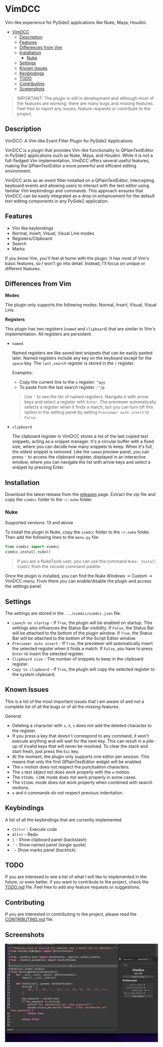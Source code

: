 # VimDCC

Vim-like experience for PySide2 applications like Nuke, Maya, Houdini.

- [VimDCC](#vimdcc)
  - [Description](#description)
  - [Features](#features)
  - [Differences from Vim](#differences-from-vim)
  - [Installation](#installation)
    - [Nuke](#nuke)
  - [Settings](#settings)
  - [Known Issues](#known-issues)
  - [Keybindings](#keybindings)
  - [TODO](#todo)
  - [Contributing](#contributing)
  - [Screenshots](#screenshots)

> IMPORTANT: The plugin is still in development and although most of the features are working, there are many bugs and missing features. Feel free to report any issues, feature requests or contribute to the project.

## Description

VimDCC: A Vim-like Event Filter Plugin for PySide2 Applications

VimDCC is a plugin that provides Vim-like functionality to QPlainTextEditor in PySide2 applications such as Nuke, Maya, and Houdini. While it is not a full-fledged Vim implementation, VimDCC offers several useful features, making the QPlainTextEditor a more powerful and efficient editing environment.

VimDCC acts as an event filter installed on a QPlainTextEditor, intercepting keyboard events and allowing users to interact with the text editor using familiar Vim keybindings and commands. This approach ensures that VimDCC can be easily integrated as a drop-in enhancement for the default text editing components in any PySide2 application.

## Features

- Vim like keybindings
- Normal, Insert, Visual, Visual Line modes
- Registers/Clipboard
- Search
- Marks

If you know Vim, you'll feel at home with the plugin. It has most of Vim's basic features, so I won't go into detail. Instead, I'll focus on unique or different features.

## Differences from Vim

**Modes**

The plugin only supports the following modes: Normal, Insert, Visual, Visual Line.

**Registers**

This plugin has two registers (`named` and `clipboard`) that are similar to Vim's implementation. All registers are persistent.

* `named`

  Named registers are like saved text snippets that can be easily pasted later. Named registers include any key on the keyboard except for the `space` key. The `last_search` register is stored in the `/` register.

  Examples:

  * Copy the current line to the `a` register: `"ayy`
  * To paste from the last search register : `"/p`

  > Use `"` to see the list of named registers. Navigate it with arrow keys and select a register with `Enter`. The previewer automatically selects a register when it finds a match, but you can turn off this option in the setting panel by setting `Previewer auto insert` to `False`.

* `clipboard`

  The clipboard register in VimDCC stores a list of the last copied text snippets, acting as a snippet manager. It's a circular buffer with a fixed size, where you can decide how many snippets to keep. When it's full, the oldest snippet is removed. Like the `named` preview panel, you can press `'` to access the clipboard register, displayed in an interactive window, where you can navigate the list with arrow keys and select a snippet by pressing Enter.

## Installation

Download the latest release from the [releases](https://github.com/sisoe24/vimdcc/releases#latest) page. Extract the zip file and copy the `vimdcc` folder to the `~/.nuke` folder.

### Nuke

Supported versions: 13 and above

To install the plugin in Nuke, copy the `vimdcc` folder to the `~/.nuke` folder. Then add the following lines to the `menu.py` file:

```python
from vimdcc import vimdcc
vimdcc.install_nuke()
```
> If you are a NukeTools user, you can use the command `Nuke: Install VimDCC` from the vscode command palette.

Once the plugin is installed, you can find the Nuke Windows -> Custom -> VimDCC menu. From there you can enable/disable the plugin and access the settings panel.

## Settings

The settings are stored in the `.../vimdcc/vimdcc.json` file.

- `Launch on startup` - If `True`, the plugin will be enabled on startup. This settings also influences the Status Bar visibility. If `False`, the Status Bar will be attached to the bottom of the plugin window. If `True`, the Status Bar will be attached to the bottom of the Script Editor window.
- `Previewer auto insert` - If `True`, the previewer will automatically insert the selected register when it finds a match. If `False`, you have to press `Enter` to insert the selected register.
- `Clipboard size` - The number of snippets to keep in the clipboard register.
- `Copy to clipboard` - If `True`, the plugin will copy the selected register to the system clipboard.

## Known Issues

This is a list of the most important issues that I am aware of and not a complete list of all the bugs or of all the missing features.

General:
- Deleting a character with `x`, `X`, `s` does not add the deleted character to the register.
- If you press a key that doesn't correspond to any command, it won't execute anything and will wait for the next key. This can result in a pile-up of invalid keys that will never be resolved. To clear the stack and start fresh, just press the `Esc` key.
- At the moment, the plugin only supports one editor per session. This means that only the first QPlainTextEditor widget will be enabled.
- The `e` motion does not respect the punctuation characters.
- The `a` text object not does work properly with the `w` motion.
- The `VISUAL LINE` mode does not work properly in some cases.
- The `VISUAL` mode does not work properly when combined with search motions.
- `o` and `O` commands do not respect previous indentation.

## Keybindings

A list of all the keybindings that are currently implemented

- `Ctrl+r` - Execute code
- `Alt+r` - Redo
- `\` - Show clipboard panel (backslash)
- `'` - Show named panel (single quote)
- `` ` ``- Show marks panel (backtick)


## TODO

If you are interesed to see a list of what I will like to implemented in the future, or even better, if you want to contribute to the project, check the [TODO.md](TODO.md) file. Feel free to add any feature requests or suggestions.

## Contributing

If you are interested in contributing to the project, please read the [CONTRIBUTING.md](CONTRIBUTING.md) file.


## Screenshots

![VimDCC](images/vimdcc.gif)
